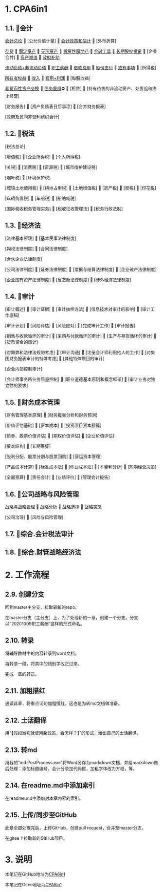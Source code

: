 # 1. CPA6in1

## 1.1. :mushroom:会计

[会计总论](CPA6in1/1会计/会计总论.md) :round_pushpin: [公允价值计量] :round_pushpin: [会计政策和估计](CPA6in1/1会计/会计政策和估计.md) :round_pushpin: [外币折算]

[存货](CPA6in1/1会计/资产.存货.md) :round_pushpin: [固定资产](CPA6in1/1会计/资产.固定资产.md) :round_pushpin: [无形资产](CPA6in1/1会计/资产.无形资产.md) :round_pushpin: [投资性房地产](CPA6in1/1会计/资产.投资性房地产.md) :round_pushpin: [金融工具](CPA6in1/1会计/资产.金融工具.md) :round_pushpin: [长期股权投资](CPA6in1/1会计/资产.长期股权投资.md) :round_pushpin: [企业合并] :round_pushpin: [资产减值](CPA6in1/1会计/资产.资产减值.md) :round_pushpin: [政府补助](CPA6in1/1会计/政府补助.md)

[流动负债+非流动负债](CPA6in1/1会计/负债.流动负债+非流动负债.md) :round_pushpin: [职工薪酬](CPA6in1/1会计/负债.职工薪酬.md) :round_pushpin: [借款费用](CPA6in1/1会计/负债.借款费用.md) :round_pushpin: [股份支付](CPA6in1/1会计/负债.股份支付.md) :round_pushpin: [或有事项](CPA6in1/1会计/负债.或有事项.md) :round_pushpin: [所得税]

[所有者权益](CPA6in1/1会计/所有者权益.md) :round_pushpin: [收入](CPA6in1/1会计/收入.md) :round_pushpin: [费用+利润](CPA6in1/1会计/费用+利润.md) :round_pushpin: [每股收益]

[非货币性资产交换](CPA6in1/1会计/特殊.非货币性资产交换.md) :round_pushpin: [债务重组](CPA6in1/1会计/特殊.债务重组.md):no_entry: :round_pushpin: [租赁] :round_pushpin: [持有待售的非流动资产、处置组和终止经营]

[财务报告] :round_pushpin: [资产负债表日后事项] :round_pushpin: [合并财务报表]

[政府及民间非营利组织会计]

## 1.2. :mushroom:税法

[税法总论]

[增值税] :round_pushpin: [企业所得税] :round_pushpin: [个人所得税]

[关税] :round_pushpin: [消费税] :round_pushpin: [资源税] :round_pushpin: [城市维护建设税]

[烟叶税] :round_pushpin: [环境保护税]

[城镇土地使用税] :round_pushpin: [耕地占用税] :round_pushpin: [土地增值税] :round_pushpin: [房产税] :round_pushpin: [契税] :round_pushpin: [印花税]

[车辆购置税] :round_pushpin: [车船税] :round_pushpin: [船舶吨税]

[国际税收税务管理实务] :round_pushpin: [税收征收管理法] :round_pushpin: [税务行政法制]

## 1.3. :mushroom:经济法

[法律基本原理] :round_pushpin: [基本民事法律制度]

[物权法律制度] :round_pushpin: [合同法律制度]

[合伙企业法律制度]

[公司法律制度] :round_pushpin: [证券法律制度] :round_pushpin: [票据与结算法律制度] :round_pushpin: [企业破产法律制度]

[企业国有资产法律制度] :round_pushpin: [反垄断法律制度] :round_pushpin: [涉外经济法律制度]

## 1.4. :mushroom:审计

[审计概述] :round_pushpin: [审计证据] :round_pushpin: [审计抽样方法] :round_pushpin: [信息技术对审计的影响] :round_pushpin: [审计工作底稿]

[审计计划] :round_pushpin: [风险评估] :round_pushpin: [风险应对] :round_pushpin: [完成审计工作] :round_pushpin: [审计报告]

[销售与收款循环的审计] :round_pushpin: [采购与付款循环的审计] :round_pushpin: [生产与存货循环的审计] :round_pushpin: [货币资金的审计]

[对舞弊和法律法规的考虑] :round_pushpin: [审计沟通] :round_pushpin: [注册会计师利用他人的工作] :round_pushpin: [对集团财务报表审计的特殊考虑] :round_pushpin: [其他特殊项目的审计]

[企业内部控制审计]

[会计师事务所业务质量控制] :round_pushpin: [职业道德基本原则和概念框架] :round_pushpin: [审计业务对独立性的要求]

## 1.5. :mushroom:财务成本管理

[财务管理基本原理] :round_pushpin: [财务报表分析和财务预测]

[价值评估基础] :round_pushpin: [资本成本] :round_pushpin: [投资项目资本预算]

[债券、股票价值评估] :round_pushpin: [期权价值评估] :round_pushpin: [企业价值评估]

[资本结构] :round_pushpin: [长期筹资]

[股利分配、股票分割与股票回购] :round_pushpin: [营运资本管理]

[产品成本计算] :round_pushpin: [标准成本法] :round_pushpin: [作业成本法] :round_pushpin: [本量利分析] :round_pushpin: [短期经营决策]

[全面预算] :round_pushpin: [责任会计] :round_pushpin: [业绩评价] :round_pushpin: [管理会计报告]

## 1.6. :mushroom:公司战略与风险管理

[战略与战略管理](CPA6in1/6战略/战略与战略管理.md) :round_pushpin: [战略分析](CPA6in1/6战略/战略分析.md) :round_pushpin: [战略选择](CPA6in1/6战略/战略选择.md) :round_pushpin: [战略实施](CPA6in1/6战略/战略实施.md)

[公司治理] :round_pushpin: [风险与风险管理]

## 1.7. :mushroom:综合.会计税法审计

## 1.8. :mushroom:综合.财管战略经济法

# 2. 工作流程

## 2.9. 创建分支

回到master主分支，拉取最新的repo。

在master分支（主分支）上，为了处理新的一章，创建一个分支。分支以“20201009职工薪酬”这样的形式命名。

## 2.10. 转录

将辅导教材中的内容转录到word文档。

每转录一段，将其中的错别字改正过来。

完成一章的转录。

## 2.11. 加粗描红

通读此章，将重点词句加粗描红。这也是为转md文档做准备。

## 2.12. 土话翻译

用“【假如当初就使用新政策，会怎样？】”的形式，给出自己的土话翻译。

## 2.13. 转md

用我的“md.PostProcess.exe”将Word另存为markdown文档，并给markdown做后处理：添加标题编号，会计分录加代码框，加粗字体改为方框，等。

## 2.14. 在readme.md中添加索引

在readme.md中添加对本章内容的索引。

## 2.15. 上传/同步至GitHub

此章全部处理完后，上传GitHub，创建pull request，合并至master分支。

在gitee上拉取新的GitHub项目。

# 3. 说明

本笔记在GitHub地址为[CPA6in1](https://github.com/bitzhuwei/CPA6in1)

本笔记在Gitee地址为[CPA6in1](https://gitee.com/bookcases/CPA6in1)
